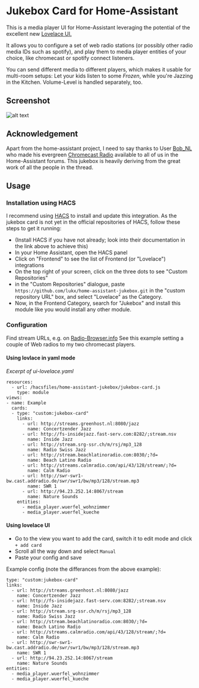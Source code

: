 # Jukebox Card for Home-Assistant

This is a media player UI for Home-Assistant leveraging the potential of the excellent new
[Lovelace UI.](https://www.home-assistant.io/lovelace/)

It allows you to configure a set of web radio stations (or possibly other radio media IDs such as spotify), and
play them to media player entities of your choice, like chromecast or spotify connect listeners.

You can send different media to different players, which makes it usable for multi-room setups: Let your kids listen
to some *Frozen*, while you're Jazzing in the Kitchen. Volume-Level is handled separately, too.

## Screenshot
![alt text](https://github.com/lukx/home-assistant-jukebox/blob/master/screenshot.png?raw=true "See the jukebox in action")

## Acknowledgement
Apart from the home-assistant project, I need to say thanks to User [Bob_NL](https://community.home-assistant.io/u/Bob_NL)
who made his evergreen [Chromecast Radio](https://community.home-assistant.io/t/chromecast-radio-with-station-and-player-selection/12732)
available to all of us in the Home-Assistant forums. This jukebox is heavily deriving from the great work of all the
people in the thread.

## Usage
### Installation using HACS
I recommend using [HACS](https://hacs.xyz/) to install and update this integration. As the jukebox card is not yet in the official repositories of HACS, follow these steps to get it running:

* (Install HACS if you have not already; look into their documentation in the link above to achieve this)
* In your Home Assistant, open the HACS panel
* Click on "Frontend" to see the list of Frontend (or "Lovelace") integrations
* On the top right of your screen, click on the three dots to see "Custom Repositories"
* in the "Custom Repositories" dialogue, paste `https://github.com/lukx/home-assistant-jukebox.git` in the "custom repository URL" box, and select "Lovelace" as the Category.
* Now, in the Frontend Category, search for "Jukebox" and install this module like you would install any other module.


### Configuration
Find stream URLs, e.g. on [Radio-Browser.info](http://www.radio-browser.info/gui/#/)
See this example setting a couple of Web radios to my two chromecast players.

#### Using lovlace in yaml mode

*Excerpt of ui-lovelace.yaml*
```
resources:
  - url: /hacsfiles/home-assistant-jukebox/jukebox-card.js
    type: module
views:
- name: Example
  cards:
  - type: "custom:jukebox-card"
    links:
      - url: http://streams.greenhost.nl:8080/jazz
        name: Concertzender Jazz
      - url: http://fs-insidejazz.fast-serv.com:8282/;stream.nsv
        name: Inside Jazz
      - url: http://stream.srg-ssr.ch/m/rsj/mp3_128
        name: Radio Swiss Jazz
      - url: http://stream.beachlatinoradio.com:8030/;?d=
        name: Beach Latino Radio
      - url: http://streams.calmradio.com/api/43/128/stream/;?d=
        name: Calm Radio
      - url: http://swr-swr1-bw.cast.addradio.de/swr/swr1/bw/mp3/128/stream.mp3
        name: SWR 1
      - url: http://94.23.252.14:8067/stream
        name: Nature Sounds
    entities:
      - media_player.wuerfel_wohnzimmer
      - media_player.wuerfel_kueche
```

#### Using lovelace UI
* Go to the view you want to add the card, switch it to edit mode and click `+ add card`
* Scroll all the way down and select `Manual`
* Paste your config and save

Example config (note the differances from the above example):
```
type: "custom:jukebox-card"
links:
  - url: http://streams.greenhost.nl:8080/jazz
    name: Concertzender Jazz
  - url: http://fs-insidejazz.fast-serv.com:8282/;stream.nsv
    name: Inside Jazz
  - url: http://stream.srg-ssr.ch/m/rsj/mp3_128
    name: Radio Swiss Jazz
  - url: http://stream.beachlatinoradio.com:8030/;?d=
    name: Beach Latino Radio
  - url: http://streams.calmradio.com/api/43/128/stream/;?d=
    name: Calm Radio
  - url: http://swr-swr1-bw.cast.addradio.de/swr/swr1/bw/mp3/128/stream.mp3
    name: SWR 1
  - url: http://94.23.252.14:8067/stream
    name: Nature Sounds
entities:
  - media_player.wuerfel_wohnzimmer
  - media_player.wuerfel_kueche

```
